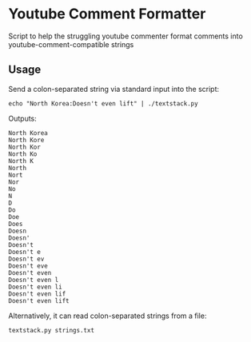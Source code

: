 Youtube Comment Formatter
=======================

Script to help the struggling youtube commenter format comments into youtube-comment-compatible strings


Usage
-----
Send a colon-separated string via standard input into the script:

```
echo "North Korea:Doesn't even lift" | ./textstack.py
```

Outputs:
```
North Korea
North Kore
North Kor
North Ko
North K
North
Nort
Nor
No
N
D
Do
Doe
Does
Doesn
Doesn'
Doesn't
Doesn't e
Doesn't ev
Doesn't eve
Doesn't even
Doesn't even l
Doesn't even li
Doesn't even lif
Doesn't even lift

```

Alternatively, it can read colon-separated strings from a file:

```
textstack.py strings.txt
```
